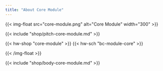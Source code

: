 ```yaml
---
title: "About Core Module"
---
```


{{< img-float src="core-module.png" alt="Core Module" width="300" >}}

{{< include "shop/pitch-core-module.md" >}}

{{< hw-shop "core-module" >}}
{{< hw-sch "bc-module-core" >}}

{{< /img-float >}}

{{< include "shop/body-core-module.md" >}}
